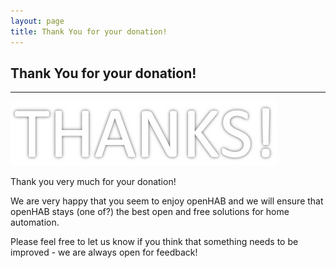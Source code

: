 ```yaml
---
layout: page
title: Thank You for your donation!
---
```

## Thank You for your donation!

---

<div class="img-wrapper"><img src='assets/images/thanks.jpg' alt='Thanks'/></div>

Thank you very much for your donation!

We are very happy that you seem to enjoy openHAB and we will ensure that openHAB stays (one of?) the best open and free solutions for home automation.

Please feel free to let us know if you think that something needs to be improved - we are always open for feedback!
